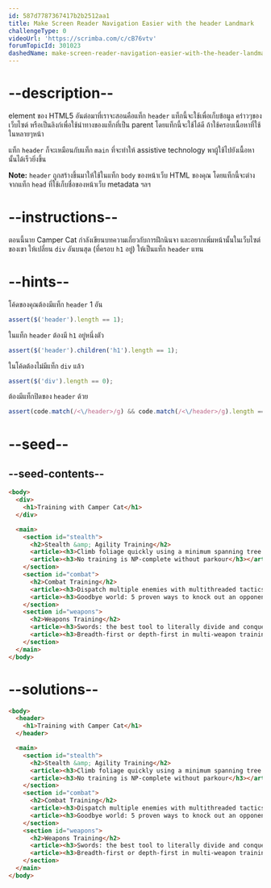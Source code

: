 ```yaml
---
id: 587d7787367417b2b2512aa1
title: Make Screen Reader Navigation Easier with the header Landmark
challengeType: 0
videoUrl: 'https://scrimba.com/c/cB76vtv'
forumTopicId: 301023
dashedName: make-screen-reader-navigation-easier-with-the-header-landmark
---
```


# --description--

element ของ HTML5 อันต่อมาที่เราจะสอนคือแท็ก `header`
แท็กนี้จะใช้เพื่อเก็บข้อมูล คร่าวๆของเว็บไซต์ หรือเป็นลิงก์เพื่อใช้นำทางของแท็กที่เป็น parent 
โดยแท็กนี้จะใช้ได้ดี ถ้าใช้ครอบเนื้อหาที่ใช้ในหลายๆหน้า

แท็ก `header` ก็จะเหมือนกับแท็ก `main` ที่จะทำให้ assistive technology พาผู้ใช้ไปยังเนื้อหานั้นได้เร็วยิ่งขึ้น

**Note:** `header` ถูกสร้างขึ้นมาให้ใช้ในแท็ก `body` ของหน้าเว็บ HTML ของคุณ โดยแท็กนี้จะต่างจากแท็ก `head` ที่ใช้เก็บชื่อของหน้าเว็บ metadata ฯลฯ

# --instructions--

ตอนนี้นาย Camper Cat กำลังเขียนบทความเกี่ยวกับการฝึกนินจา และอยากเพิ่มหน้านั้นในเว็บไซต์ของเขา
ให้เปลี่ยน `div` อันบนสุด (ที่ครอบ `h1` อยู่) ให้เป็นแท็ก `header` แทน

# --hints--

โค้ดของคุณต้องมีแท็ก `header` 1 อัน

```js
assert($('header').length == 1);
```

ในแท็ก `header` ต้องมี `h1` อยู่หนึ่งตัว

```js
assert($('header').children('h1').length == 1);
```

ในโค้ดต้องไม่มีแท็ก `div` แล้ว

```js
assert($('div').length == 0);
```

ต้องมีแท็กปิดของ `header` ด้วย

```js
assert(code.match(/<\/header>/g) && code.match(/<\/header>/g).length === code.match(/<header>/g).length);
```

# --seed--

## --seed-contents--

```html
<body>
  <div>
    <h1>Training with Camper Cat</h1>
  </div>

  <main>
    <section id="stealth">
      <h2>Stealth &amp; Agility Training</h2>
      <article><h3>Climb foliage quickly using a minimum spanning tree approach</h3></article>
      <article><h3>No training is NP-complete without parkour</h3></article>
    </section>
    <section id="combat">
      <h2>Combat Training</h2>
      <article><h3>Dispatch multiple enemies with multithreaded tactics</h3></article>
      <article><h3>Goodbye world: 5 proven ways to knock out an opponent</h3></article>
    </section>
    <section id="weapons">
      <h2>Weapons Training</h2>
      <article><h3>Swords: the best tool to literally divide and conquer</h3></article>
      <article><h3>Breadth-first or depth-first in multi-weapon training?</h3></article>
    </section>
  </main>
</body>
```

# --solutions--

```html
<body>
  <header>
    <h1>Training with Camper Cat</h1>
  </header>

  <main>
    <section id="stealth">
      <h2>Stealth &amp; Agility Training</h2>
      <article><h3>Climb foliage quickly using a minimum spanning tree approach</h3></article>
      <article><h3>No training is NP-complete without parkour</h3></article>
    </section>
    <section id="combat">
      <h2>Combat Training</h2>
      <article><h3>Dispatch multiple enemies with multithreaded tactics</h3></article>
      <article><h3>Goodbye world: 5 proven ways to knock out an opponent</h3></article>
    </section>
    <section id="weapons">
      <h2>Weapons Training</h2>
      <article><h3>Swords: the best tool to literally divide and conquer</h3></article>
      <article><h3>Breadth-first or depth-first in multi-weapon training?</h3></article>
    </section>
  </main>
</body>
```
